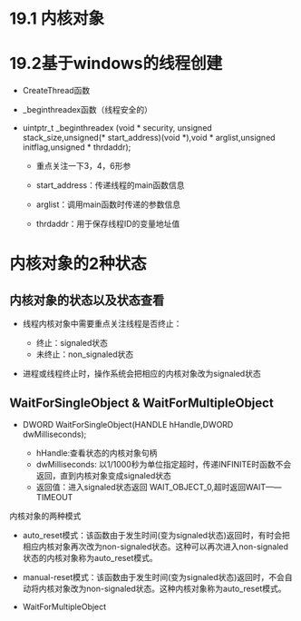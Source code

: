 # 19.1 内核对象

# 19.2基于windows的线程创建

- CreateThread函数
- _beginthreadex函数（线程安全的）

- uintptr_t _beginthreadex (void * security, unsigned stack_size,unsigned(* start_address)(void *),void * arglist,unsigned initflag,unsigned * thrdaddr);

  - 重点关注一下3，4，6形参
  - start_address：传递线程的main函数信息

  - arglist：调用main函数时传递的参数信息

  - thrdaddr：用于保存线程ID的变量地址值


# 内核对象的2种状态
## 内核对象的状态以及状态查看

- 线程内核对象中需要重点关注线程是否终止：
   - 终止：signaled状态
   - 未终止：non_signaled状态

 - 进程或线程终止时，操作系统会把相应的内核对象改为signaled状态
   
## WaitForSingleObject & WaitForMultipleObject

- DWORD WaitForSingleObject(HANDLE hHandle,DWORD dwMilliseconds);

    - hHandle:查看状态的内核对象句柄
    - dwMilliseconds: 以1/1000秒为单位指定超时，传递INFINITE时函数不会返回，直到内核对象变成signaled状态
    - 返回值：进入signaled状态返回 WAIT_OBJECT_0,超时返回WAIT——TIMEOUT
    
内核对象的两种模式    
- auto_reset模式：该函数由于发生时间(变为signaled状态)返回时，有时会把相应内核对象再次改为non-signaled状态。这种可以再次进入non-signaled状态的内核对象称为auto_reset模式。

- manual-reset模式：该函数由于发生时间(变为signaled状态)返回时，不会自动将内核对象改为non-signaled状态。这种内核对象称为auto_reset模式。


- WaitForMultipleObject
